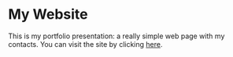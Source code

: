 # My Website

This is my portfolio presentation: a really simple web page with my contacts.
You can visit the site by clicking <a href="https://robin-natale.github.io/ron-website/index.html">here</a>.

